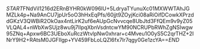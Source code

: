 $START$FNdVil1216d2ERnBYHR0kW096lU+5LdryaTYunuXc01MXWWTAhJGMZLk4p+Na9AnCU7jpUr5oO3hHxEqPfs/60jjt9ZOyjKci08aRiOifDCowkXPrzddGKzV3QWBiR2OkOax4ntLirK2uf6eAUpGcNvvcqe8UbJtd3FfQEm9v9yZ05VLQAL4+nWbXwSUjz8wu9j7lIpqXbnVsdntcwYM90NCRUPbRWhZgNSIwgw95ZNq+Apxw6BC3UEboXuRczWtvlpNw0xhrar+c4Mveu1O0yS5C2qrTHZ+2INrY9H2+RAtsM0JGFIlgp+YV459FbLoLQZl6fx7lr7qgy0Ge1zcYA==$END$